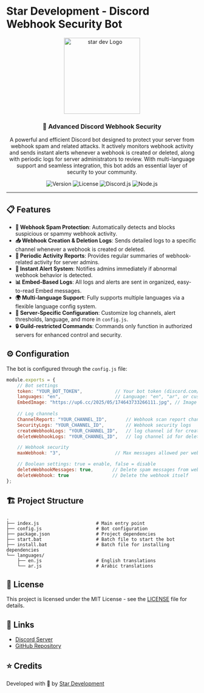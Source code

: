 # Star Development - Discord Webhook Security Bot

<div align="center">
  <img src="https://up6.cc/2025/05/174645261516071.png" alt="star dev Logo" width="200"/>
  <br>
  <h3>📂 Advanced Discord Webhook Security</h3>
<p>A powerful and efficient Discord bot designed to protect your server from webhook spam and related attacks. It actively monitors webhook activity and sends instant alerts whenever a webhook is created or deleted, along with periodic logs for server administrators to review. With multi-language support and seamless integration, this bot adds an essential layer of security to your community.</p>
  
![Version](https://img.shields.io/badge/version-1.0.0-blue)
![License](https://img.shields.io/badge/license-MIT-green)
![Discord.js](https://img.shields.io/badge/discord.js-v14.11.0-7289da)
![Node.js](https://img.shields.io/badge/node.js-v16.x-43853d)
</div>

---

## 📋 Features

- **🚫 Webhook Spam Protection**: Automatically detects and blocks suspicious or spammy webhook activity.
- **📥 Webhook Creation & Deletion Logs**: Sends detailed logs to a specific channel whenever a webhook is created or deleted.
- **📑 Periodic Activity Reports**: Provides regular summaries of webhook-related activity for server admins.
- **🛑 Instant Alert System**: Notifies admins immediately if abnormal webhook behavior is detected.
- **📊 Embed-Based Logs**: All logs and alerts are sent in organized, easy-to-read Embed messages.
- **🌍 Multi-language Support**: Fully supports multiple languages via a flexible language config system.
- **🔧 Server-Specific Configuration**: Customize log channels, alert thresholds, language, and more in `config.js`.
- **🔒 Guild-restricted Commands**: Commands only function in authorized servers for enhanced control and security.

## ⚙️ Configuration

The bot is configured through the `config.js` file:

```javascript
module.exports = {
    // Bot settings
    token: "YOUR_BOT_TOKEN",            // Your bot token (discord.com/developers/applications)
    languages: "en",                    // Language: "en", "ar", or custom (matches file in /languages)
    EmbedImage: "https://up6.cc/2025/05/174643733266111.jpg", // Image URL to be displayed in embeds
    
    // Log channels
    ChannelReport: "YOUR_CHANNEL_ID",       // Webhook scan report channel
    SecurityLogs: "YOUR_CHANNEL_ID",        // Webhook security logs
    createWebhookLogs: "YOUR_CHANNEL_ID",   // log channel id for created webhooks
    deleteWebhookLogs: "YOUR_CHANNEL_ID",   // log channel id for deleted webhooks

    // Webhook security
    maxWebhook: "3",                    // Max messages allowed per webhook

    // Boolean settings: true = enable, false = disable
    deleteWebhookMessages: true,       // Delete spam messages from webhooks
    deleteWebhook: true                // Delete the webhook itself
};
```


## 🏗️ Project Structure

```
.
├── index.js                     # Main entry point
├── config.js                    # Bot configuration
├── package.json                 # Project dependencies
├── start.bat                    # Batch file to start the bot
├── install.bat                  # Batch file for installing dependencies
└── languages/
    ├── en.js                    # English translations
    └── ar.js                    # Arabic translations
```


## 📜 License

This project is licensed under the MIT License - see the [LICENSE](LICENSE) file for details.


## 🔗 Links

- [Discord Server](https://discord.gg/std)
- [GitHub Repository](https://github.com/StarDeveloper2/Discord-Webhook-Security)

## ⭐ Credits

Developed with 💙 by [Star Development](https://discord.gg/std) 
